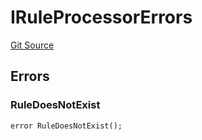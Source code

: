 # IRuleProcessorErrors
[Git Source](https://github.com/thrackle-io/tron/blob/ee06788a23623ed28309de5232eaff934d34a0fe/src/common/IErrors.sol)


## Errors
### RuleDoesNotExist

```solidity
error RuleDoesNotExist();
```

